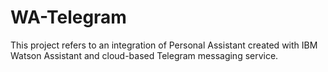 # WA-Telegram
This project refers to an integration of Personal Assistant created with IBM Watson Assistant and cloud-based Telegram messaging service.
